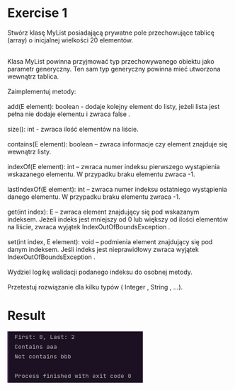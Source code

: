 # Exercise 1
Stwórz klasę MyList posiadającą prywatne pole przechowujące tablicę (array) o inicjalnej
wielkości 20 elementów.<br><br>

Klasa MyList powinna przyjmować typ przechowywanego obiektu jako parametr generyczny. Ten
sam typ generyczny powinna mieć utworzona wewnątrz tablica.<br><br>
Zaimplementuj metody:<br><br>
add(E element): boolean - dodaje kolejny element do listy, jeżeli lista jest pełna nie dodaje
elementu i zwraca false .<br><br>
size(): int - zwraca ilość elementów na liście.<br><br>
contains(E element): boolean – zwraca informacje czy element znajduje się wewnątrz listy.<br><br>
indexOf(E element): int – zwraca numer indeksu pierwszego wystąpienia wskazanego
elementu. W przypadku braku elementu zwraca -1.<br><br>
lastIndexOf(E element): int – zwraca numer indeksu ostatniego wystąpienia danego
elementu. W przypadku braku elementu zwraca -1.<br><br>
get(int index): E – zwraca element znajdujący się pod wskazanym indeksem. Jeżeli indeks
jest mniejszy od 0 lub większy od ilości elementów na liście, zwraca wyjątek
IndexOutOfBoundsException .<br><br>
set(int index, E element): void – podmienia element znajdujący się pod danym
indeksem. Jeśli indeks jest nieprawidłowy zwraca wyjątek IndexOutOfBoundsException .<br><br>
Wydziel logikę walidacji podanego indeksu do osobnej metody.<br><br>
Przetestuj rozwiązanie dla kilku typów ( Integer , String , ...).

# Result
![Result](./img.png?raw=true)